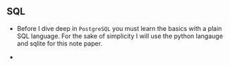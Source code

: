 ## SQL

- Before I dive deep in `PostgreSQL` you must learn the basics with a plain SQL language. For the sake of simplicity I will use the python langauge and sqlite for this note paper.

- 

